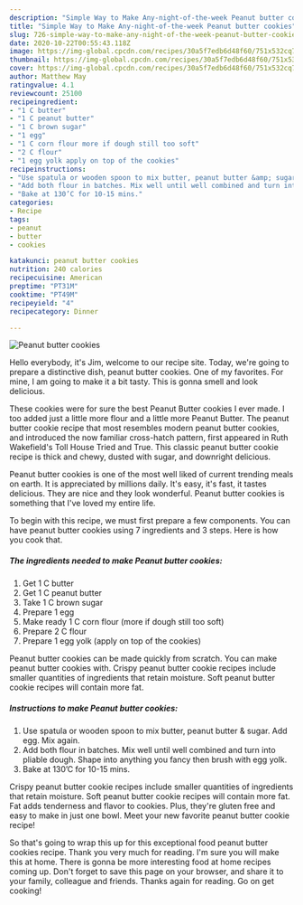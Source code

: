 ```yaml
---
description: "Simple Way to Make Any-night-of-the-week Peanut butter cookies"
title: "Simple Way to Make Any-night-of-the-week Peanut butter cookies"
slug: 726-simple-way-to-make-any-night-of-the-week-peanut-butter-cookies
date: 2020-10-22T00:55:43.118Z
image: https://img-global.cpcdn.com/recipes/30a5f7edb6d48f60/751x532cq70/peanut-butter-cookies-recipe-main-photo.jpg
thumbnail: https://img-global.cpcdn.com/recipes/30a5f7edb6d48f60/751x532cq70/peanut-butter-cookies-recipe-main-photo.jpg
cover: https://img-global.cpcdn.com/recipes/30a5f7edb6d48f60/751x532cq70/peanut-butter-cookies-recipe-main-photo.jpg
author: Matthew May
ratingvalue: 4.1
reviewcount: 25100
recipeingredient:
- "1 C butter"
- "1 C peanut butter"
- "1 C brown sugar"
- "1 egg"
- "1 C corn flour more if dough still too soft"
- "2 C flour"
- "1 egg yolk apply on top of the cookies"
recipeinstructions:
- "Use spatula or wooden spoon to mix butter, peanut butter &amp; sugar. Add egg. Mix again."
- "Add both flour in batches. Mix well until well combined and turn into pliable dough. Shape into anything you fancy then brush with egg yolk."
- "Bake at 130’C for 10-15 mins."
categories:
- Recipe
tags:
- peanut
- butter
- cookies

katakunci: peanut butter cookies 
nutrition: 240 calories
recipecuisine: American
preptime: "PT31M"
cooktime: "PT49M"
recipeyield: "4"
recipecategory: Dinner

---
```



![Peanut butter cookies](https://img-global.cpcdn.com/recipes/30a5f7edb6d48f60/751x532cq70/peanut-butter-cookies-recipe-main-photo.jpg)

Hello everybody, it's Jim, welcome to our recipe site. Today, we're going to prepare a distinctive dish, peanut butter cookies. One of my favorites. For mine, I am going to make it a bit tasty. This is gonna smell and look delicious.

These cookies were for sure the best Peanut Butter cookies I ever made. I too added just a little more flour and a little more Peanut Butter. The peanut butter cookie recipe that most resembles modern peanut butter cookies, and introduced the now familiar cross-hatch pattern, first appeared in Ruth Wakefield&#39;s Toll House Tried and True. This classic peanut butter cookie recipe is thick and chewy, dusted with sugar, and downright delicious.

Peanut butter cookies is one of the most well liked of current trending meals on earth. It is appreciated by millions daily. It's easy, it's fast, it tastes delicious. They are nice and they look wonderful. Peanut butter cookies is something that I've loved my entire life.


To begin with this recipe, we must first prepare a few components. You can have peanut butter cookies using 7 ingredients and 3 steps. Here is how you cook that.

<!--inarticleads1-->

##### The ingredients needed to make Peanut butter cookies:

1. Get 1 C butter
1. Get 1 C peanut butter
1. Take 1 C brown sugar
1. Prepare 1 egg
1. Make ready 1 C corn flour (more if dough still too soft)
1. Prepare 2 C flour
1. Prepare 1 egg yolk (apply on top of the cookies)


Peanut butter cookies can be made quickly from scratch. You can make peanut butter cookies with. Crispy peanut butter cookie recipes include smaller quantities of ingredients that retain moisture. Soft peanut butter cookie recipes will contain more fat. 

<!--inarticleads2-->

##### Instructions to make Peanut butter cookies:

1. Use spatula or wooden spoon to mix butter, peanut butter &amp; sugar. Add egg. Mix again.
1. Add both flour in batches. Mix well until well combined and turn into pliable dough. Shape into anything you fancy then brush with egg yolk.
1. Bake at 130’C for 10-15 mins.


Crispy peanut butter cookie recipes include smaller quantities of ingredients that retain moisture. Soft peanut butter cookie recipes will contain more fat. Fat adds tenderness and flavor to cookies. Plus, they&#39;re gluten free and easy to make in just one bowl. Meet your new favorite peanut butter cookie recipe! 

So that's going to wrap this up for this exceptional food peanut butter cookies recipe. Thank you very much for reading. I'm sure you will make this at home. There is gonna be more interesting food at home recipes coming up. Don't forget to save this page on your browser, and share it to your family, colleague and friends. Thanks again for reading. Go on get cooking!
